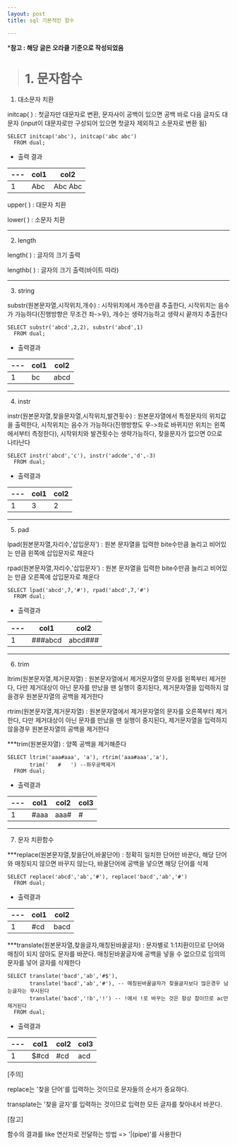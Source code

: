 ```yaml
---
layout: post
title: sql 기본적인 함수

---
```

***참고 : 해당 글은 오라클 기준으로 작성되었음**  


># 1. 문자함수  




1) 대소문자 치환  

initcap( ) : 첫글자만 대문자로 변환, 문자사이 공백이 있으면 공백 바로 다음 글자도 대문자 (input이 대문자로만 구성되어 있으면 첫글자 제외하고 소문자로 변환 됨)


```
SELECT initcap('abc'), initcap('abc abc')
  FROM dual;
```  


- 출력 결과  


| --- | col1 | col2 |
| --- | ----- | --- |
| 1 | Abc |	Abc Abc |  


upper( ) : 대문자 치환

lower( ) : 소문자 치환  

---  


2) length

length( ) : 글자의 크기 출력

lengthb( ) : 글자의 크기 출력(바이트 따라)  

---  



3) string

substr(원본문자열,시작위치,개수) : 시작위치에서 개수만큼 추출한다, 시작위치는 음수가 가능하다(진행방향은 무조건 좌->우), 개수는 생략가능하고 생략시 끝까지 추출한다  
  

```
SELECT substr('abcd',2,2), substr('abcd',1)
  FROM dual;
```  

- 출력결과

| --- | col1 | col2 |
| --- | ------- | ----- |
| 1 | bc | abcd |  


---  


4) instr  


instr(원본문자열,찾을문자열,시작위치,발견횟수) : 원본문자열에서 특정문자의 위치값을 출력한다, 시작위치는 음수가 가능하다(진행방향도 우->좌로 바뀌지만 위치는 왼쪽에서부터 측정한다), 시작위치와 발견횟수는 생략가능하다, 찾을문자가 없으면 0으로 나타난다  

```
SELECT instr('abcd','c'), instr('adcde','d',-3)
  FROM dual;
```  


- 출력결과  

| --- | col1 | col2 |
| --- | --- | --- |
| 1 | 3 | 2 |  

---  



5) pad  

lpad(원본문자열,자리수,'삽입문자') : 원본 문자열을 입력한 bite수만큼 늘리고 비어있는 만큼 왼쪽에 삽입문자로 채운다

rpad(원본문자열,자리수,'삽입문자') : 원본 문자열을 입력한 bite수만큼 늘리고 비어있는 만큼 오른쪽에 삽입문자로 채운다  


```
SELECT lpad('abcd',7,'#'), rpad('abcd',7,'#')
  FROM dual;
```  

- 출력결과  

| --- | col1 | col2 |
| --- | --- | --- |
| 1 | ###abcd | abcd### |  


---  



6) trim  


ltrim(원본문자열,제거문자열) : 원본문자열에서 제거문자열의 문자를 왼쪽부터 제거한다, 다만 제거대상이 아닌 문자를 만났을 땐 실행이 중지된다, 제거문자열을 입력하지 않을경우 원본문자열의 공백을 제거한다

rtrim(원본문자열,제거문자열) : 원본문자열에서 제거문자열의 문자를 오른쪽부터 제거한다, 다만 제거대상이 아닌 문자를 만났을 땐 실행이 중지된다, 제거문자열을 입력하지 않을경우 원본문자열의 공백을 제거한다

***trim(원본문자열) : 양쪽 공백을 제거해준다  


```
SELECT ltrim('aaa#aaa', 'a'), rtrim('aaa#aaa','a'), 
       trim('   #   ') --좌우공백제거 
  FROM dual;
```  

- 출력결과  

| --- | col1 | col2 | col3 |
| --- | --- | --- | --- |
| 1 | #aaa | aaa# | # |  

---


7) 문자 치환함수

***replace(원본문자열,찾을단어,바꿀단어) : 정확히 일치한 단어만 바꾼다, 해당 단어와 매칭되지 않으면 바꾸지 않는다, 바꿀단어에 공백을 넣으면 해당 단어를 삭제  

```
SELECT replace('abcd','ab','#'), replace('bacd','ab','#')
  FROM dual;
```  

- 출력결과  


| --- | col1 | col2 |
| --- | --- | --- |
| 1 | #cd | bacd |


***translate(원본문자열,찾을글자,매칭된바꿀글자) : 문자별로 1:1치환이므로 단어와 매칭이 되지 않아도 문자를 바꾼다.  매칭된바꿀글자에 공백을 넣을 수 없으므로 임의의 문자를 넣어 글자를 삭제한다 

```
SELECT translate('bacd','ab','#$'),
       translate('bacd','ab','#'), -- 매칭된바꿀글자가 찾을글자보다 많은경우 남는글자는 무시된다
       translate('bacd','!b','!') -- !에서 !로 바꾸는 것은 항상 참이므로 ac만 제거된다
  FROM dual;
```  

- 출력결과  

| --- | col1 | col2 | col3 |
| --- | --- | --- | --- |
| 1 | $#cd | #cd | acd |



[주의]

replace는 '찾을 단어'를 입력하는 것이므로 문자들의 순서가 중요하다.

transplate는 '찾을 글자'를 입력하는 것이므로 입력한 모든 글자를 찾아내서 바꾼다.


[참고]

함수의 결과를 like 연산자로 전달하는 방법 => '|(pipe)'를 사용한다

